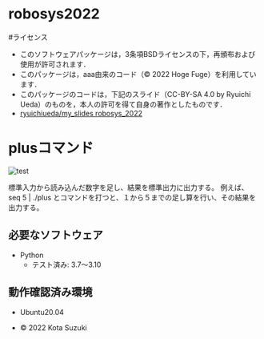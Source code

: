 # robosys2022

#ライセンス

* このソフトウェアパッケージは，3条項BSDライセンスの下，再頒布および使用が許可されます．
* このパッケージは，aaa由来のコード（© 2022 Hoge Fuge）を利用しています．
* このパッケージのコードは，下記のスライド（CC-BY-SA 4.0 by Ryuichi Ueda）のものを，本人の許可を得て自身の著作としたものです．
* [ryuichiueda/my_slides robosys_2022](https://github.com/ryuichiueda/my_slides/tree/master/robosys_2022)

# plusコマンド
![test](https://github.com/kotasuzuki0526/robosys2022/actions/workflows/test.yml/badge.svg)


標準入力から読み込んだ数字を足し、結果を標準出力に出力する。
例えば、seq 5 | ./plus  とコマンドを打つと、１から５までの足し算を行い、その結果を出力する。


## 必要なソフトウェア
* Python
  * テスト済み: 3.7〜3.10

## 動作確認済み環境
* Ubuntu20.04

* © 2022 Kota Suzuki
